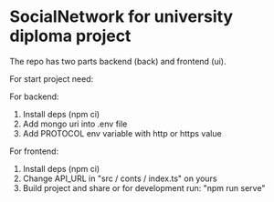 # SocialNetwork for university diploma project

The repo has two parts backend (back) and frontend (ui).

For start project need:

For backend: 
1) Install deps (npm ci)
2) Add mongo uri into .env file
3) Add PROTOCOL env variable with http or https value

For frontend:
1) Install deps (npm ci)
2) Change API_URL in "src / conts / index.ts" on yours
3) Build project and share or for development run: "npm run serve"


